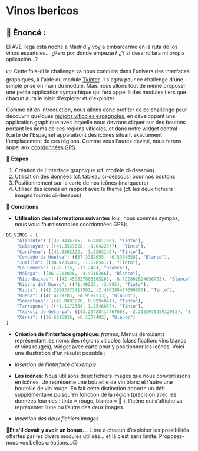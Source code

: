 # Vinos Ibericos

## 🔶 Énoncé :
El AVE llega esta noche a Madrid y voy a embarcarme en la ruta de los vinos españoles... ¿Pero por dónde empezar? ¿Y si desarrollara mi propia aplicación...?

👉 Cette fois-ci le challenge va nous conduire dans l'univers des interfaces graphiques, à l'aide du module [Tkinter](https://docs.python.org/fr/3/library/tkinter.html). Il s'agira pour ce challenge d'une simple prise en main du module. Mais nous allons tout de même proposer une petite application sympathique qui fera appel à des modules tiers que chacun aura le loisir d'explorer et d'exploiter.

Comme dit en introduction, nous allons donc profiter de ce challenge pour découvrir quelques [régions viticoles espagnoles](https://fr.wikipedia.org/wiki/Viticulture_en_Espagne), en développant une application graphique avec laquelle nous devrons cliquer sur des boutons portant les noms de ces régions viticoles, et dans notre widget central (carte de l'Espagne) apparaîtront des icônes situant exactement l'emplacement de ces régions. Comme vous l'aurez deviné, nous ferons appel aux [coordonnées GPS](https://fr.wikipedia.org/wiki/Global_Positioning_System).

🔹 **Étapes**
1. Création de l'interface graphique (cf. modèle ci-dessous)
2. Utilisation des données (cf. tableau ci-dessous) pour nos boutons
3. Positionnement sur la carte de nos icônes (marqueurs)
4. Utiliser des icônes en rapport avec le thème (cf. les deux fichiers images fournis ci-dessous)

🔹 **Conditions**
* **Utilisation des informations suivantes** (oui, nous sommes sympas, nous vous fournissons les coordonnées GPS):
```py
DO_VINOS = {
    "Alicante": ((38.3436365, -0.4881708), "Tinto"),
    "Calatayud": ((41.3527628, -1.6422977), "Tinto"),
    "Cariñena": ((41.3382122, -1.2263149), "Tinto"),
    "Condado de Huelva": ((37.3382055, -6.5384658), "Blanco"),
    "Jumilla": ((38.4735408, -1.3285417), "Tinto"),
    "La Gomera": ((28.116, -17.248), "Blanco"),
    "Málaga": ((36.7213028, -4.4216366), "Blanco"),
    "Rías Baixas": ((42.459627886165265, -8.722862824636783), "Blanco"),
    "Ribera del Duero": ((41.49232, -3.005), "Tinto"),
    "Rioja": ((42.29993373411561, -2.486288477690506), "Tinto"),
    "Rueda": ((41.4129785, -4.9597533), "Blanco"),
    "Somontano": ((42.0883878, 0.0994041), "Tinto"),
    "Tarragona": ((41.1172364, 1.2546057), "Tinto"),
    "Txakoli de Getaria": ((43.29428414467608, -2.202397625912913), "Blanco"),
    "Xérès": ((36.6816936, -6.1377402), "Blanco")
}
```

* **Création de l'interface graphique**:
*frames*, Menus déroulants représentant les noms des régions viticoles (classification: vins blancs et vins rouges), widget avec carte pour y positionner les icônes. Voici une illustration d'un résulat possible :

* *Insertion de l'interface d'exemple*

* **Les icônes**:
Nous utilisons deux fichiers images que nous convertissons en icônes. Un représente une bouteille de vin blanc et l’autre une bouteille de vin rouge. En fait cette distinction apporte un défi supplémentaire puisqu'en fonction de la région (précision avec les données fournies : tinto = rouge, blanco = 🤔 ), l’icône qui s’affiche va représenter l’une ou l’autre des deux images.

* *Insertion des deux fichiers images*

🔹**Et s'il devait y avoir un bonus...**
Libre à chacun d’exploiter les possibilités offertes par les divers modules utilisés… et là c’est sans limite. Proposez-nous vos belles créations...😉